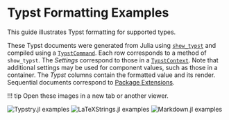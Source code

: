 
# Typst Formatting Examples

This guide illustrates Typst formatting for supported types.

These Typst documents were generated from Julia using
[`show_typst`](@ref) and compiled using a [`TypstCommand`](@ref).
Each row corresponds to a method of `show_typst`.
The _Settings_ correspond to those in a [`TypstContext`](@ref).
Note that additional settings may be used for component values,
such as those in a container.
The _Typst_ columns contain the formatted value and its render.
Sequential documents correspond to [Package Extensions](@ref).

!!! tip
    Open these images in a new tab or another viewer.

![Typstry.jl examples](../assets/Typstry_examples.svg)
![LaTeXStrings.jl examples](../assets/LaTeXStrings_examples.svg)
![Markdown.jl examples](../assets/Markdown_examples.svg)
